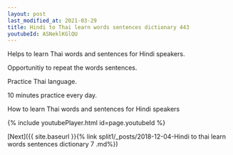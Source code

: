 ```yaml
---
layout: post
last_modified_at: 2021-03-29
title: Hindi to Thai learn words sentences dictionary 443 
youtubeId: ASNeklKGlQU
---
```

 
 
Helps to learn Thai words and sentences for Hindi speakers.

Opportunitiy to repeat the words sentences. 

Practice Thai language. 
 
10 minutes practice every day. 
 
How to learn Thai words and sentences for Hindi speakers 
 
{% include youtubePlayer.html id=page.youtubeId %}
 
 
[Next]({{ site.baseurl }}{% link  split1/_posts/2018-12-04-Hindi to thai learn words sentences dictionary 7 .md%})
 
